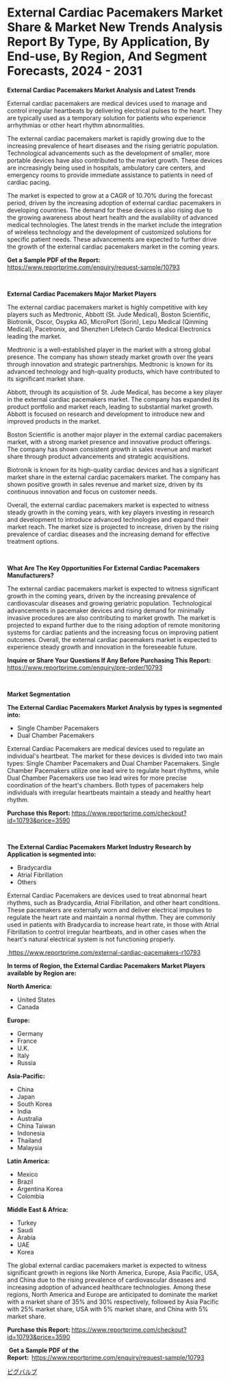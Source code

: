 <p><h1>External Cardiac Pacemakers Market Share & Market New Trends Analysis Report By Type, By Application, By End-use, By Region, And Segment Forecasts, 2024 - 2031</h1></p><p><strong>External Cardiac Pacemakers Market Analysis and Latest Trends</strong></p>
<p><p>External cardiac pacemakers are medical devices used to manage and control irregular heartbeats by delivering electrical pulses to the heart. They are typically used as a temporary solution for patients who experience arrhythmias or other heart rhythm abnormalities.</p><p>The external cardiac pacemakers market is rapidly growing due to the increasing prevalence of heart diseases and the rising geriatric population. Technological advancements such as the development of smaller, more portable devices have also contributed to the market growth. These devices are increasingly being used in hospitals, ambulatory care centers, and emergency rooms to provide immediate assistance to patients in need of cardiac pacing.</p><p>The market is expected to grow at a CAGR of 10.70% during the forecast period, driven by the increasing adoption of external cardiac pacemakers in developing countries. The demand for these devices is also rising due to the growing awareness about heart health and the availability of advanced medical technologies. The latest trends in the market include the integration of wireless technology and the development of customized solutions for specific patient needs. These advancements are expected to further drive the growth of the external cardiac pacemakers market in the coming years.</p></p>
<p><strong>Get a Sample PDF of the Report:&nbsp;</strong> <a href="https://www.reportprime.com/enquiry/request-sample/10793">https://www.reportprime.com/enquiry/request-sample/10793</a></p>
<p>&nbsp;</p>
<p><strong>External Cardiac Pacemakers Major Market Players</strong></p>
<p><p>The external cardiac pacemakers market is highly competitive with key players such as Medtronic, Abbott (St. Jude Medical), Boston Scientific, Biotronik, Oscor, Osypka AG, MicroPort (Sorin), Lepu Medical (Qinming Medical), Pacetronix, and Shenzhen Lifetech Cardio Medical Electronics leading the market.</p><p>Medtronic is a well-established player in the market with a strong global presence. The company has shown steady market growth over the years through innovation and strategic partnerships. Medtronic is known for its advanced technology and high-quality products, which have contributed to its significant market share.</p><p>Abbott, through its acquisition of St. Jude Medical, has become a key player in the external cardiac pacemakers market. The company has expanded its product portfolio and market reach, leading to substantial market growth. Abbott is focused on research and development to introduce new and improved products in the market.</p><p>Boston Scientific is another major player in the external cardiac pacemakers market, with a strong market presence and innovative product offerings. The company has shown consistent growth in sales revenue and market share through product advancements and strategic acquisitions.</p><p>Biotronik is known for its high-quality cardiac devices and has a significant market share in the external cardiac pacemakers market. The company has shown positive growth in sales revenue and market size, driven by its continuous innovation and focus on customer needs.</p><p>Overall, the external cardiac pacemakers market is expected to witness steady growth in the coming years, with key players investing in research and development to introduce advanced technologies and expand their market reach. The market size is projected to increase, driven by the rising prevalence of cardiac diseases and the increasing demand for effective treatment options.</p></p>
<p>&nbsp;</p>
<p><strong>What Are The Key Opportunities For External Cardiac Pacemakers Manufacturers?</strong></p>
<p><p>The external cardiac pacemakers market is expected to witness significant growth in the coming years, driven by the increasing prevalence of cardiovascular diseases and growing geriatric population. Technological advancements in pacemaker devices and rising demand for minimally invasive procedures are also contributing to market growth. The market is projected to expand further due to the rising adoption of remote monitoring systems for cardiac patients and the increasing focus on improving patient outcomes. Overall, the external cardiac pacemakers market is expected to experience steady growth and innovation in the foreseeable future.</p></p>
<p><strong>Inquire or Share Your Questions If Any Before Purchasing This Report:</strong> <a href="https://www.reportprime.com/enquiry/pre-order/10793">https://www.reportprime.com/enquiry/pre-order/10793</a></p>
<p>&nbsp;</p>
<p><strong>Market Segmentation</strong></p>
<p><strong>The External Cardiac Pacemakers Market Analysis by types is segmented into:</strong></p>
<p><ul><li>Single Chamber Pacemakers</li><li>Dual Chamber Pacemakers</li></ul></p>
<p><p>External Cardiac Pacemakers are medical devices used to regulate an individual's heartbeat. The market for these devices is divided into two main types: Single Chamber Pacemakers and Dual Chamber Pacemakers. Single Chamber Pacemakers utilize one lead wire to regulate heart rhythms, while Dual Chamber Pacemakers use two lead wires for more precise coordination of the heart's chambers. Both types of pacemakers help individuals with irregular heartbeats maintain a steady and healthy heart rhythm.</p></p>
<p><strong>Purchase this Report:&nbsp;</strong><a href="https://www.reportprime.com/checkout?id=10793&price=3590">https://www.reportprime.com/checkout?id=10793&price=3590</a></p>
<p>&nbsp;</p>
<p><strong>The External Cardiac Pacemakers Market Industry Research by Application is segmented into:</strong></p>
<p><ul><li>Bradycardia</li><li>Atrial Fibrillation</li><li>Others</li></ul></p>
<p><p>External Cardiac Pacemakers are devices used to treat abnormal heart rhythms, such as Bradycardia, Atrial Fibrillation, and other heart conditions. These pacemakers are externally worn and deliver electrical impulses to regulate the heart rate and maintain a normal rhythm. They are commonly used in patients with Bradycardia to increase heart rate, in those with Atrial Fibrillation to control irregular heartbeats, and in other cases when the heart's natural electrical system is not functioning properly.</p></p>
<p><a href="https://www.reportprime.com/external-cardiac-pacemakers-r10793">&nbsp;https://www.reportprime.com/external-cardiac-pacemakers-r10793</a></p>
<p><strong>In terms of Region, the External Cardiac Pacemakers Market Players available by Region are:</strong></p>
<p>
    <p> <strong> North America: </strong>
        <ul>
            <li>United States</li>
            <li>Canada</li>
        </ul>
        </p> 
    <p> <strong> Europe: </strong>
        <ul>
            <li>Germany</li>
            <li>France</li>
            <li>U.K.</li>
            <li>Italy</li>
            <li>Russia</li>
        </ul>
        </p> 
    <p> <strong> Asia-Pacific: </strong>
        <ul>
            <li>China</li>
            <li>Japan</li>
            <li>South Korea</li>
            <li>India</li>
            <li>Australia</li>
            <li>China Taiwan</li>
            <li>Indonesia</li>
            <li>Thailand</li>
            <li>Malaysia</li>
        </ul>
        </p> 
    <p> <strong> Latin America: </strong>
        <ul>
            <li>Mexico</li>
            <li>Brazil</li>
            <li>Argentina Korea</li>
            <li>Colombia</li>
        </ul>
        </p> 
    <p> <strong> Middle East & Africa: </strong>
        <ul>
            <li>Turkey</li>
            <li>Saudi</li>
            <li>Arabia</li>
            <li>UAE</li>
            <li>Korea</li>
        </ul>
    </p>
    </p>
<p><p>The global external cardiac pacemakers market is expected to witness significant growth in regions like North America, Europe, Asia Pacific, USA, and China due to the rising prevalence of cardiovascular diseases and increasing adoption of advanced healthcare technologies. Among these regions, North America and Europe are anticipated to dominate the market with a market share of 35% and 30% respectively, followed by Asia Pacific with 25% market share, USA with 5% market share, and China with 5% market share.</p></p>
<p><strong>Purchase this Report: </strong><a href="https://www.reportprime.com/checkout?id=10793&price=3590">https://www.reportprime.com/checkout?id=10793&price=3590</a></p>
<p>&nbsp;<strong>Get a Sample PDF of the Report:&nbsp;&nbsp;</strong><a href="https://www.reportprime.com/enquiry/request-sample/10793">https://www.reportprime.com/enquiry/request-sample/10793</a></p>
<p><strong></strong></p>
<p><p><a href="https://medium.com/@jerrycurtis23/%E3%83%94%E3%82%AE%E3%83%B3%E3%82%B0%E3%83%90%E3%83%AB%E3%83%96%E5%B8%82%E5%A0%B4-2031%E5%B9%B4%E3%81%BE%E3%81%A7%E3%81%AE%E3%83%88%E3%83%AC%E3%83%B3%E3%83%89-%E4%BA%88%E6%B8%AC-%E7%AB%B6%E4%BA%89%E5%88%86%E6%9E%90-0e9ab282318b">ピグバルブ</a></p></p>